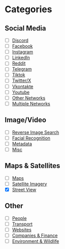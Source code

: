 # Categories

## Social Media

* [ ] [Discord](https://bellingcat.gitbook.io/toolkit/categories/social-media/discord)
* [ ] [Facebook](https://bellingcat.gitbook.io/toolkit/categories/social-media/facebook)
* [ ] [Instagram](https://bellingcat.gitbook.io/toolkit/categories/social-media/instagram)
* [ ] [LinkedIn](https://bellingcat.gitbook.io/toolkit/categories/social-media/linkedin)
* [ ] [Reddit](https://bellingcat.gitbook.io/toolkit/categories/social-media/reddit)
* [ ] [Telegram](https://bellingcat.gitbook.io/toolkit/categories/social-media/telegram)
* [ ] [Tiktok](https://bellingcat.gitbook.io/toolkit/categories/social-media/tiktok)
* [ ] [Twitter/X](https://bellingcat.gitbook.io/toolkit/categories/social-media/twitter)
* [ ] [Vkontakte](https://bellingcat.gitbook.io/toolkit/categories/social-media/vkontakte)
* [ ] [Youtube](https://bellingcat.gitbook.io/toolkit/categories/social-media/youtube)
* [ ] [Other Networks](https://bellingcat.gitbook.io/toolkit/categories/social-media/other-networks)
* [ ] [Multiple Networks](https://bellingcat.gitbook.io/toolkit/categories/social-media/multiple-networks)

## Image/Video

* [ ] [Reverse Image Search](https://bellingcat.gitbook.io/toolkit/categories/image-video/reverse-image-search)
* [ ] [Facial Recognition](https://bellingcat.gitbook.io/toolkit/categories/image-video/facial-recognition)
* [ ] [Metadata](https://bellingcat.gitbook.io/toolkit/categories/image-video/metadata)
* [ ] [Misc](https://bellingcat.gitbook.io/toolkit/categories/image-video/image-misc)

## Maps & Satellites

* [ ] [Maps](https://bellingcat.gitbook.io/toolkit/categories/maps-and-satellites/maps)
* [ ] [Satellite Imagery](https://bellingcat.gitbook.io/toolkit/categories/maps-and-satellites/satellite-imagery)
* [x] [Street View](https://bellingcat.gitbook.io/toolkit/categories/maps-and-satellites/street-view)

## Other

* [ ] [People](https://bellingcat.gitbook.io/toolkit/categories/people)
* [ ] [Transport](https://bellingcat.gitbook.io/toolkit/categories/transport)
* [ ] [Websites](https://bellingcat.gitbook.io/toolkit/categories/websites)
* [ ] [Companies & Finance](https://bellingcat.gitbook.io/toolkit/categories/companies-and-finance)
* [ ] [Environment & Wildlife](https://bellingcat.gitbook.io/toolkit/categories/environment-and-wildlife)
